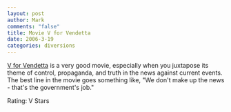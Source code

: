 ```yaml
--- 
layout: post
author: Mark
comments: "false"
title: Movie V for Vendetta
date: 2006-3-19
categories: diversions
---
```

<a href="http://imdb.com/title/tt0434409/" title="V for Vendetta">V for Vendetta</a> is a very good movie, especially when you juxtapose its theme of control, propaganda, and truth in the news against current events. The best line in the movie goes something like, "We don't make up the news - that's the government's job."

Rating: V Stars
